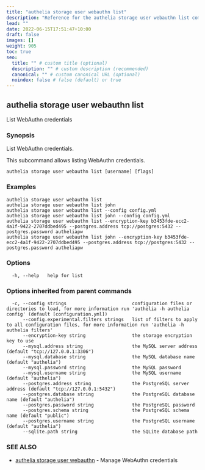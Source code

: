 ```yaml
---
title: "authelia storage user webauthn list"
description: "Reference for the authelia storage user webauthn list command."
lead: ""
date: 2022-06-15T17:51:47+10:00
draft: false
images: []
weight: 905
toc: true
seo:
  title: "" # custom title (optional)
  description: "" # custom description (recommended)
  canonical: "" # custom canonical URL (optional)
  noindex: false # false (default) or true
---
```


## authelia storage user webauthn list

List WebAuthn credentials

### Synopsis

List WebAuthn credentials.

This subcommand allows listing WebAuthn credentials.

```
authelia storage user webauthn list [username] [flags]
```

### Examples

```
authelia storage user webauthn list
authelia storage user webauthn list john
authelia storage user webauthn list --config config.yml
authelia storage user webauthn list john --config config.yml
authelia storage user webauthn list --encryption-key b3453fde-ecc2-4a1f-9422-2707ddbed495 --postgres.address tcp://postgres:5432 --postgres.password autheliapw
authelia storage user webauthn list john --encryption-key b3453fde-ecc2-4a1f-9422-2707ddbed495 --postgres.address tcp://postgres:5432 --postgres.password autheliapw
```

### Options

```
  -h, --help   help for list
```

### Options inherited from parent commands

```
  -c, --config strings                        configuration files or directories to load, for more information run 'authelia -h authelia config' (default [configuration.yml])
      --config.experimental.filters strings   list of filters to apply to all configuration files, for more information run 'authelia -h authelia filters'
      --encryption-key string                 the storage encryption key to use
      --mysql.address string                  the MySQL server address (default "tcp://127.0.0.1:3306")
      --mysql.database string                 the MySQL database name (default "authelia")
      --mysql.password string                 the MySQL password
      --mysql.username string                 the MySQL username (default "authelia")
      --postgres.address string               the PostgreSQL server address (default "tcp://127.0.0.1:5432")
      --postgres.database string              the PostgreSQL database name (default "authelia")
      --postgres.password string              the PostgreSQL password
      --postgres.schema string                the PostgreSQL schema name (default "public")
      --postgres.username string              the PostgreSQL username (default "authelia")
      --sqlite.path string                    the SQLite database path
```

### SEE ALSO

* [authelia storage user webauthn](authelia_storage_user_webauthn.md)	 - Manage WebAuthn credentials

